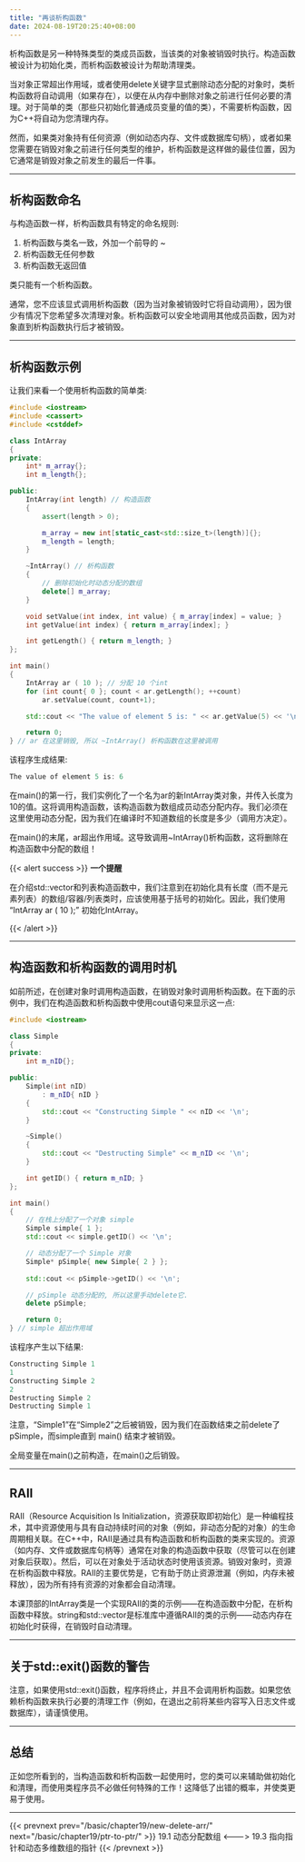 ```yaml
---
title: "再谈析构函数"
date: 2024-08-19T20:25:40+08:00
---
```


析构函数是另一种特殊类型的类成员函数，当该类的对象被销毁时执行。构造函数被设计为初始化类，而析构函数被设计为帮助清理类。

当对象正常超出作用域，或者使用delete关键字显式删除动态分配的对象时，类析构函数将自动调用（如果存在），以便在从内存中删除对象之前进行任何必要的清理。对于简单的类（那些只初始化普通成员变量的值的类），不需要析构函数，因为C++将自动为您清理内存。

然而，如果类对象持有任何资源（例如动态内存、文件或数据库句柄），或者如果您需要在销毁对象之前进行任何类型的维护，析构函数是这样做的最佳位置，因为它通常是销毁对象之前发生的最后一件事。

***
## 析构函数命名

与构造函数一样，析构函数具有特定的命名规则:

1. 析构函数与类名一致，外加一个前导的 ~
2. 析构函数无任何参数
3. 析构函数无返回值

类只能有一个析构函数。

通常，您不应该显式调用析构函数（因为当对象被销毁时它将自动调用），因为很少有情况下您希望多次清理对象。析构函数可以安全地调用其他成员函数，因为对象直到析构函数执行后才被销毁。

***
## 析构函数示例

让我们来看一个使用析构函数的简单类:

```C++
#include <iostream>
#include <cassert>
#include <cstddef>

class IntArray
{
private:
	int* m_array{};
	int m_length{};

public:
	IntArray(int length) // 构造函数
	{
		assert(length > 0);

		m_array = new int[static_cast<std::size_t>(length)]{};
		m_length = length;
	}

	~IntArray() // 析构函数
	{
		// 删除初始化时动态分配的数组
		delete[] m_array;
	}

	void setValue(int index, int value) { m_array[index] = value; }
	int getValue(int index) { return m_array[index]; }

	int getLength() { return m_length; }
};

int main()
{
	IntArray ar ( 10 ); // 分配 10 个int
	for (int count{ 0 }; count < ar.getLength(); ++count)
		ar.setValue(count, count+1);

	std::cout << "The value of element 5 is: " << ar.getValue(5) << '\n';

	return 0;
} // ar 在这里销毁, 所以 ~IntArray() 析构函数在这里被调用
```

该程序生成结果:

```C++
The value of element 5 is: 6
```

在main()的第一行，我们实例化了一个名为ar的新IntArray类对象，并传入长度为10的值。这将调用构造函数，该构造函数为数组成员动态分配内存。我们必须在这里使用动态分配，因为我们在编译时不知道数组的长度是多少（调用方决定）。

在main()的末尾，ar超出作用域。这导致调用~IntArray()析构函数，这将删除在构造函数中分配的数组！

{{< alert success >}}
**一个提醒**

在介绍std::vector和列表构造函数中，我们注意到在初始化具有长度（而不是元素列表）的数组/容器/列表类时，应该使用基于括号的初始化。因此，我们使用  “IntArray ar ( 10 );”  初始化IntArray。

{{< /alert >}}

***
## 构造函数和析构函数的调用时机

如前所述，在创建对象时调用构造函数，在销毁对象时调用析构函数。在下面的示例中，我们在构造函数和析构函数中使用cout语句来显示这一点:

```C++
#include <iostream>

class Simple
{
private:
    int m_nID{};

public:
    Simple(int nID)
        : m_nID{ nID }
    {
        std::cout << "Constructing Simple " << nID << '\n';
    }

    ~Simple()
    {
        std::cout << "Destructing Simple" << m_nID << '\n';
    }

    int getID() { return m_nID; }
};

int main()
{
    // 在栈上分配了一个对象 simple
    Simple simple{ 1 };
    std::cout << simple.getID() << '\n';

    // 动态分配了一个 Simple 对象
    Simple* pSimple{ new Simple{ 2 } };
    
    std::cout << pSimple->getID() << '\n';

    // pSimple 动态分配的, 所以这里手动delete它.
    delete pSimple;

    return 0;
} // simple 超出作用域
```

该程序产生以下结果:

```C++
Constructing Simple 1
1
Constructing Simple 2
2
Destructing Simple 2
Destructing Simple 1
```

注意，“Simple1”在“Simple2”之后被销毁，因为我们在函数结束之前delete了pSimple，而simple直到 main() 结束才被销毁。

全局变量在main()之前构造，在main()之后销毁。

***
## RAII

RAII（Resource Acquisition Is Initialization，资源获取即初始化）是一种编程技术，其中资源使用与具有自动持续时间的对象（例如，非动态分配的对象）的生命周期相关联。在C++中，RAII是通过具有构造函数和析构函数的类来实现的。资源（如内存、文件或数据库句柄等）通常在对象的构造函数中获取（尽管可以在创建对象后获取）。然后，可以在对象处于活动状态时使用该资源。销毁对象时，资源在析构函数中释放。RAII的主要优势是，它有助于防止资源泄漏（例如，内存未被释放），因为所有持有资源的对象都会自动清理。

本课顶部的IntArray类是一个实现RAII的类的示例——在构造函数中分配，在析构函数中释放。string和std::vector是标准库中遵循RAII的类的示例——动态内存在初始化时获得，在销毁时自动清理。

***
## 关于std::exit()函数的警告

注意，如果使用std::exit()函数，程序将终止，并且不会调用析构函数。如果您依赖析构函数来执行必要的清理工作（例如，在退出之前将某些内容写入日志文件或数据库），请谨慎使用。

***
## 总结

正如您所看到的，当构造函数和析构函数一起使用时，您的类可以来辅助做初始化和清理，而使用类程序员不必做任何特殊的工作！这降低了出错的概率，并使类更易于使用。

***

{{< prevnext prev="/basic/chapter19/new-delete-arr/" next="/basic/chapter19/ptr-to-ptr/" >}}
19.1 动态分配数组
<--->
19.3 指向指针和动态多维数组的指针
{{< /prevnext >}}
